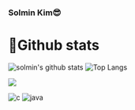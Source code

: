 ### Solmin Kim😎
<!--
**terysol/terysol** is a ✨ _special_ ✨ repository because its `README.md` (this file) appears on your GitHub profile.

Here are some ideas to get you started:

- 🔭 I’m currently working on ...
- 🌱 I’m currently learning ...
- 👯 I’m looking to collaborate on ...
- 🤔 I’m looking for help with ...
- 💬 Ask me about ...
- 📫 How to reach me: ...
- 😄 Pronouns: ...
- ⚡ Fun fact: ...
-->
# 🎈Github stats
![solmin's github stats](https://github-readme-stats.vercel.app/api?username=terysol&show_icons=true) ![Top Langs](http://github-readme-stats.vercel.app/api/top-langs/?username=terysol&layout=compact&theme=light)

![](https://img.shields.io/github/followers/terysol?style=social)

![c](https://img.shields.io/badge/-c-%23A8B9CC?style=for-the-badge&logo=c&logoColor=white) ![java](https://img.shields.io/badge/-java-%23007396?style=for-the-badge&logo=java)

